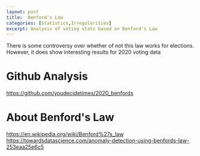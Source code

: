 ```yaml
---
layout: post
title:  Benford's Law
categories: [Statistics,Irregularities]
excerpt: Analysis of voting stats based on Benford's Law
---
```

 
There is some controversy over whether of not this law works for elections. However, it does show interesting results for 2020 voting data

# Github Analysis 
https://github.com/youdecidetimes/2020_benfords


# About Benford's Law

https://en.wikipedia.org/wiki/Benford%27s_law
https://towardsdatascience.com/anomaly-detection-using-benfords-law-253eaa25e6c5



